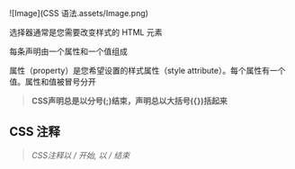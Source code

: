 ![Image](CSS 语法.assets/Image.png)

选择器通常是您需要改变样式的 HTML 元素

每条声明由一个属性和一个值组成

属性（property）是您希望设置的样式属性（style attribute）。每个属性有一个值。属性和值被冒号分开

> **CSS声明总是以分号(;)结束，声明总以大括号({})括起来**

## CSS 注释

> **CSS注释以 /* 开始, 以 */ 结束**

